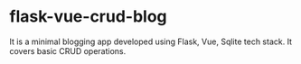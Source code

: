 # flask-vue-crud-blog
It is a minimal blogging app developed using Flask, Vue, Sqlite tech stack. It covers basic CRUD operations.
